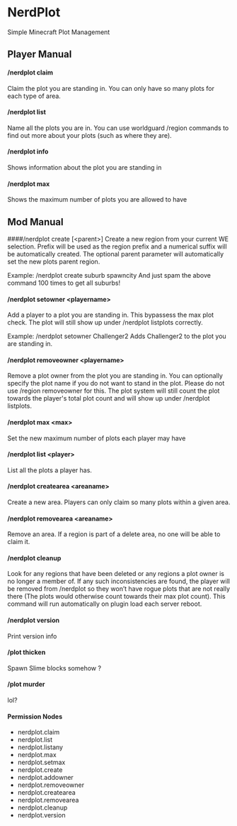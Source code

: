 NerdPlot
===========
Simple Minecraft Plot Management

Player Manual
-------------

#### /nerdplot claim
Claim the plot you are standing in. You can only have so many plots for each type of area.

#### /nerdplot list
Name all the plots you are in. You can use worldguard /region commands to find out more about your plots (such as where they are).

#### /nerdplot info
Shows information about the plot you are standing in

#### /nerdplot max
Shows the maximum number of plots you are allowed to have

Mod Manual
----------
####/nerdplot create <prefix> [\<parent\>]
Create a new region from your current WE selection. Prefix will be used as the region prefix and a numerical suffix will be automatically created. The optional parent parameter will automatically set the new plots parent region.

Example:
/nerdplot create suburb spawncity
And just spam the above command 100 times to get all suburbs!

#### /nerdplot setowner \<playername\>
Add a player to a plot you are standing in. This bypassess the max plot check. The plot will still show up under /nerdplot listplots correctly.


Example:
/nerdplot setowner Challenger2
Adds Challenger2 to the plot you are standing in.

#### /nerdplot removeowner \<playername\>
Remove a plot owner from the plot you are standing in.
You can optionally specify the plot name if you do not want to stand in the plot.
Please do not use /region removeowner for this. The plot system will still count the plot towards the player's total plot count and will show up under /nerdplot listplots.

#### /nerdplot max \<max\>
Set the new maximum number of plots each player may have

#### /nerdplot list \<player\>
List all the plots a player has.

#### /nerdplot createarea \<areaname\>
Create a new area. Players can only claim so many plots within a given area.

#### /nerdplot removearea \<areaname\>
Remove an area. If a region is part of a delete area, no one will be able to claim it.

#### /nerdplot cleanup
Look for any regions that have been deleted or any regions a plot owner is no longer a member of. If any such inconsistencies are found, the player will be removed from /nerdplot so they won’t have rogue plots that are not really there (The plots would otherwise count towards their max plot count).
This command will run automatically on plugin load each server reboot.

#### /nerdplot version
Print version info

#### /plot thicken
Spawn Slime blocks somehow ?

#### /plot murder
lol?


#### Permission Nodes
* nerdplot.claim
* nerdplot.list
* nerdplot.listany
* nerdplot.max
* nerdplot.setmax
* nerdplot.create
* nerdplot.addowner
* nerdplot.removeowner
* nerdplot.createarea
* nerdplot.removearea
* nerdplot.cleanup
* nerdplot.version

